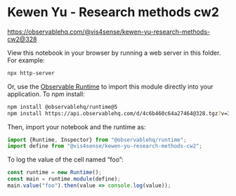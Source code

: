 # Kewen Yu - Research methods cw2

https://observablehq.com/@vis4sense/kewen-yu-research-methods-cw2@328

View this notebook in your browser by running a web server in this folder. For
example:

~~~sh
npx http-server
~~~

Or, use the [Observable Runtime](https://github.com/observablehq/runtime) to
import this module directly into your application. To npm install:

~~~sh
npm install @observablehq/runtime@5
npm install https://api.observablehq.com/d/4c6b460c64a27464@328.tgz?v=3
~~~

Then, import your notebook and the runtime as:

~~~js
import {Runtime, Inspector} from "@observablehq/runtime";
import define from "@vis4sense/kewen-yu-research-methods-cw2";
~~~

To log the value of the cell named “foo”:

~~~js
const runtime = new Runtime();
const main = runtime.module(define);
main.value("foo").then(value => console.log(value));
~~~
